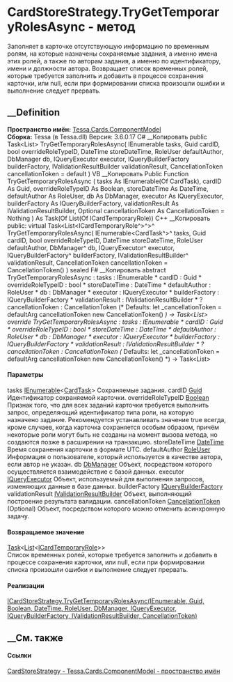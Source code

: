 # CardStoreStrategy.TryGetTemporaryRolesAsync - метод
Заполняет в карточке отсутствующую информацию по временным ролям, на которые
назначены сохраняемые задания, а именно имена этих ролей, а также по авторам
задания, а именно по идентификатору, имени и должности автора. Возвращает
список временных ролей, которые требуется заполнить и добавить в процессе
сохранения карточки, или null, если при формировании списка произошли ошибки и
выполнение следует прервать.
## __Definition
 **Пространство имён:**
[Tessa.Cards.ComponentModel](N_Tessa_Cards_ComponentModel.htm)  
 **Сборка:** Tessa (в Tessa.dll) Версия: 3.6.0.17
C# __Копировать
     public Task<List<ICardTemporaryRole>> TryGetTemporaryRolesAsync(
    	IEnumerable<CardTask> tasks,
    	Guid cardID,
    	bool overrideRoleTypeID,
    	DateTime storeDateTime,
    	RoleUser defaultAuthor,
    	DbManager db,
    	IQueryExecutor executor,
    	IQueryBuilderFactory builderFactory,
    	IValidationResultBuilder validationResult,
    	CancellationToken cancellationToken = default
    )
VB __Копировать
     Public Function TryGetTemporaryRolesAsync ( 
    	tasks As IEnumerable(Of CardTask),
    	cardID As Guid,
    	overrideRoleTypeID As Boolean,
    	storeDateTime As DateTime,
    	defaultAuthor As RoleUser,
    	db As DbManager,
    	executor As IQueryExecutor,
    	builderFactory As IQueryBuilderFactory,
    	validationResult As IValidationResultBuilder,
    	Optional cancellationToken As CancellationToken = Nothing
    ) As Task(Of List(Of ICardTemporaryRole))
C++ __Копировать
     public:
    virtual Task<List<ICardTemporaryRole^>^>^ TryGetTemporaryRolesAsync(
    	IEnumerable<CardTask^>^ tasks, 
    	Guid cardID, 
    	bool overrideRoleTypeID, 
    	DateTime storeDateTime, 
    	RoleUser defaultAuthor, 
    	DbManager^ db, 
    	IQueryExecutor^ executor, 
    	IQueryBuilderFactory^ builderFactory, 
    	IValidationResultBuilder^ validationResult, 
    	CancellationToken cancellationToken = CancellationToken()
    ) sealed
F# __Копировать
     abstract TryGetTemporaryRolesAsync : 
            tasks : IEnumerable<CardTask> * 
            cardID : Guid * 
            overrideRoleTypeID : bool * 
            storeDateTime : DateTime * 
            defaultAuthor : RoleUser * 
            db : DbManager * 
            executor : IQueryExecutor * 
            builderFactory : IQueryBuilderFactory * 
            validationResult : IValidationResultBuilder * 
            ?cancellationToken : CancellationToken 
    (* Defaults:
            let _cancellationToken = defaultArg cancellationToken new CancellationToken()
    *)
    -> Task<List<ICardTemporaryRole>> 
    override TryGetTemporaryRolesAsync : 
            tasks : IEnumerable<CardTask> * 
            cardID : Guid * 
            overrideRoleTypeID : bool * 
            storeDateTime : DateTime * 
            defaultAuthor : RoleUser * 
            db : DbManager * 
            executor : IQueryExecutor * 
            builderFactory : IQueryBuilderFactory * 
            validationResult : IValidationResultBuilder * 
            ?cancellationToken : CancellationToken 
    (* Defaults:
            let _cancellationToken = defaultArg cancellationToken new CancellationToken()
    *)
    -> Task<List<ICardTemporaryRole>> 
#### Параметры
tasks
[IEnumerable](https://learn.microsoft.com/dotnet/api/system.collections.generic.ienumerable-1)<[CardTask](T_Tessa_Cards_CardTask.htm)>
    Сохраняемые задания.
cardID [Guid](https://learn.microsoft.com/dotnet/api/system.guid)
    Идентификатор сохраняемой карточки.
overrideRoleTypeID
[Boolean](https://learn.microsoft.com/dotnet/api/system.boolean)
Признак того, что для всех заданий карточки требуется выполнить запрос,
определяющий идентификатор типа роли, на которую назначено задание.
Рекомендуется устанавливать значение true всегда, кроме случаев, когда
карточка сохраняется особым образом, причём некоторые роли могут быть не
созданы на момент вызова метода, но создаются позже в расширении на
транзакцию.
storeDateTime
[DateTime](https://learn.microsoft.com/dotnet/api/system.datetime)
    Время сохранения карточки в формате UTC.
defaultAuthor [RoleUser](T_Tessa_Roles_RoleUser.htm)
    Информация о пользователе, который используется в качестве автора, если автор не указан.
db [DbManager](T_Tessa_Platform_Data_DbManager.htm)
    Объект, посредством которого осуществляется взаимодействие с базой данных.
executor [IQueryExecutor](T_Tessa_Platform_Data_IQueryExecutor.htm)
    Объект, используемый для выполнения запросов, изменяющих данные в базе данных.
builderFactory
[IQueryBuilderFactory](T_Tessa_Platform_Data_IQueryBuilderFactory.htm)
validationResult
[IValidationResultBuilder](T_Tessa_Platform_Validation_IValidationResultBuilder.htm)
    Объект, выполняющий построение результата валидации.
cancellationToken
[CancellationToken](https://learn.microsoft.com/dotnet/api/system.threading.cancellationtoken)
(Optional)
    Объект, посредством которого можно отменить асинхронную задачу.
#### Возвращаемое значение
[Task](https://learn.microsoft.com/dotnet/api/system.threading.tasks.task-1)<[List](https://learn.microsoft.com/dotnet/api/system.collections.generic.list-1)<[ICardTemporaryRole](T_Tessa_Cards_ComponentModel_ICardTemporaryRole.htm)>>  
Список временных ролей, которые требуется заполнить и добавить в процессе
сохранения карточки, или null, если при формировании списка произошли ошибки и
выполнение следует прервать.
#### Реализации
[ICardStoreStrategy.TryGetTemporaryRolesAsync(IEnumerable<CardTask>, Guid,
Boolean, DateTime, RoleUser, DbManager, IQueryExecutor, IQueryBuilderFactory,
IValidationResultBuilder,
CancellationToken)](M_Tessa_Cards_ComponentModel_ICardStoreStrategy_TryGetTemporaryRolesAsync.htm)  
##  __См. также
#### Ссылки
[CardStoreStrategy - ](T_Tessa_Cards_ComponentModel_CardStoreStrategy.htm)
[Tessa.Cards.ComponentModel - пространство
имён](N_Tessa_Cards_ComponentModel.htm)
